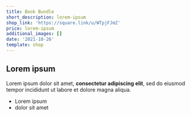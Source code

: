 ```yaml
---
title: Book Bundle
short_description: lorem-ipsum
shop_link: 'https://square.link/u/WTpjFJmZ'
price: lorem-ipsum
additional_images: []
date: '2021-10-26'
template: shop
---
```

## Lorem ipsum

Lorem ipsum dolor sit amet, **consectetur adipiscing elit**, sed do eiusmod tempor incididunt ut labore et dolore magna aliqua.

- Lorem ipsum
- dolor sit amet